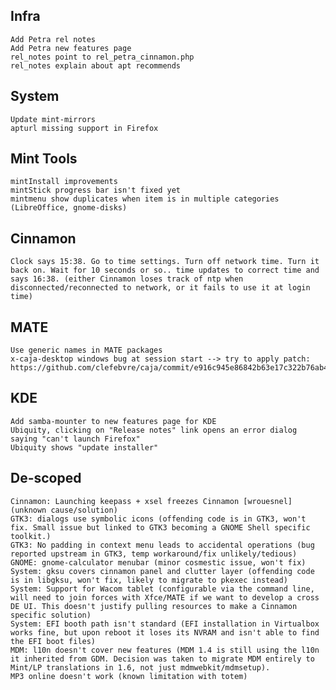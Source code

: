 
Infra	
-----
	Add Petra rel notes
	Add Petra new features page
	rel_notes point to rel_petra_cinnamon.php
	rel_notes explain about apt recommends

System
------	
	Update mint-mirrors		
	apturl missing support in Firefox	

Mint Tools
----------
	mintInstall improvements
	mintStick progress bar isn't fixed yet
	mintmenu show duplicates when item is in multiple categories (LibreOffice, gnome-disks)	

Cinnamon
--------		
	Clock says 15:38. Go to time settings. Turn off network time. Turn it back on. Wait for 10 seconds or so.. time updates to correct time and says 16:38. (either Cinnamon loses track of ntp when disconnected/reconnected to network, or it fails to use it at login time)	
	
MATE
----	
	Use generic names in MATE packages
	x-caja-desktop windows bug at session start --> try to apply patch: https://github.com/clefebvre/caja/commit/e916c945e86842b63e17c322b76ab47e1538c233

KDE
---
	Add samba-mounter to new features page for KDE
	Ubiquity, clicking on "Release notes" link opens an error dialog saying "can't launch Firefox"
	Ubiquity shows "update installer"
	
De-scoped
---------		
	Cinnamon: Launching keepass + xsel freezes Cinnamon [wrouesnel] (unknown cause/solution)	
	GTK3: dialogs use symbolic icons (offending code is in GTK3, won't fix. Small issue but linked to GTK3 becoming a GNOME Shell specific toolkit.)
	GTK3: No padding in context menu leads to accidental operations (bug reported upstream in GTK3, temp workaround/fix unlikely/tedious)
	GNOME: gnome-calculator menubar (minor cosmestic issue, won't fix)
	System: gksu covers cinnamon panel and clutter layer (offending code is in libgksu, won't fix, likely to migrate to pkexec instead)
	System: Support for Wacom tablet (configurable via the command line, will need to join forces with Xfce/MATE if we want to develop a cross DE UI. This doesn't justify pulling resources to make a Cinnamon specific solution)	
	System: EFI booth path isn't standard (EFI installation in Virtualbox works fine, but upon reboot it loses its NVRAM and isn't able to find the EFI boot files)
	MDM: l10n doesn't cover new features (MDM 1.4 is still using the l10n it inherited from GDM. Decision was taken to migrate MDM entirely to Mint/LP translations in 1.6, not just mdmwebkit/mdmsetup).
	MP3 online doesn't work (known limitation with totem)
